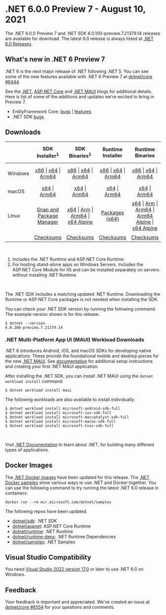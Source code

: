 # .NET 6.0.0 Preview 7 - August 10, 2021

The .NET 6.0.0 Preview 7 and .NET SDK 6.0.100-preview.7.21379.14 releases are available for download. The latest 6.0 release is always listed at [.NET 6.0 Releases](../README.md).

## What's new in .NET 6 Preview 7

.NET 6 is the next major release of .NET following .NET 5. You can see some of the new features available with .NET 6 Preview 7 at [dotnet/core #6444](https://github.com/dotnet/core/issues/6444).

See the [.NET][dotnet-blog], [ASP.NET Core][aspnet-blog] and [.NET MAUI][maui-blog] blogs for additional details.
Here is list of some of the additions and updates we're excited to bring in Preview 7. 

* EntityFramework Core: [bugs][ef_bugs] | [features][ef_features]
* .NET SDK [bugs][sdk_bugs]

## Downloads

|           | SDK Installer<sup>1</sup>                        | SDK Binaries<sup>1</sup>                 | Runtime Installer                                        | Runtime Binaries                                 | ASP.NET Core Runtime           |Windows Desktop Runtime          |
| --------- | :------------------------------------------:     | :----------------------:                 | :---------------------------:                            | :-------------------------:                      | :-----------------:            | :-----------------:            |
| Windows   | [x86][dotnet-sdk-win-x86.exe] \| [x64][dotnet-sdk-win-x64.exe] \| [Arm64][dotnet-sdk-win-arm64.exe] | [x86][dotnet-sdk-win-x86.zip] \| [x64][dotnet-sdk-win-x64.zip] \|  [Arm64][dotnet-sdk-win-arm64.zip] | [x86][dotnet-runtime-win-x86.exe] \| [x64][dotnet-runtime-win-x64.exe] \| [Arm64][dotnet-runtime-win-arm64.exe] | [x86][dotnet-runtime-win-x86.zip] \| [x64][dotnet-runtime-win-x64.zip] \| [Arm64][dotnet-runtime-win-arm64.zip] | [x86][aspnetcore-runtime-win-x86.exe] \| [x64][aspnetcore-runtime-win-x64.exe] \|<br> [Hosting Bundle][dotnet-hosting-win.exe]<sup>2</sup> | [x86][windowsdesktop-runtime-win-x86.exe] \| [x64][windowsdesktop-runtime-win-x64.exe] \| [Arm64][windowsdesktop-runtime-win-Arm64.exe] |
| macOS     | [x64][dotnet-sdk-osx-x64.pkg] \| [Arm64][dotnet-sdk-osx-arm64.pkg] | [x64][dotnet-sdk-osx-x64.tar.gz]  \| [Arm64][dotnet-sdk-osx-arm64.tar.gz]  | [x64][dotnet-runtime-osx-x64.pkg] \| [Arm64][dotnet-runtime-osx-arm64.pkg] | [x64][dotnet-runtime-osx-x64.tar.gz] \| [Arm64][dotnet-runtime-osx-arm64.tar.gz] | [x64][aspnetcore-runtime-osx-x64.tar.gz] \| [Arm64][aspnetcore-runtime-osx-arm64.tar.gz]  | - |<sup>1</sup>
| Linux     |  [Snap and Package Manager](../install-linux.md) | [x64][dotnet-sdk-linux-x64.tar.gz] \| [Arm][dotnet-sdk-linux-arm.tar.gz] \| [Arm64][dotnet-sdk-linux-arm64.tar.gz] \| [x64 Alpine][dotnet-sdk-linux-musl-x64.tar.gz] | [Packages (x64)][linux-packages] | [x64][dotnet-runtime-linux-x64.tar.gz] \| [Arm][dotnet-runtime-linux-arm.tar.gz] \| [Arm64][dotnet-runtime-linux-arm64.tar.gz] \| [Arm64 Alpine][dotnet-runtime-linux-musl-arm64.tar.gz] \| [x64 Alpine][dotnet-runtime-linux-musl-x64.tar.gz] | [x64][aspnetcore-runtime-linux-x64.tar.gz]<sup>1</sup>  \| [Arm][aspnetcore-runtime-linux-arm.tar.gz] \| [Arm64][aspnetcore-runtime-linux-arm64.tar.gz]<sup>1</sup>  \| [x64 Alpine][aspnetcore-runtime-linux-musl-x64.tar.gz] \| [Arm64 Alpine][aspnetcore-runtime-linux-musl-arm64.tar.gz] | - | <sup>1</sup> |
|  | [Checksums][checksums-sdk]                             | [Checksums][checksums-sdk]                                      | [Checksums][checksums-runtime]                             | [Checksums][checksums-runtime]  | [Checksums][checksums-runtime]  | [Checksums][checksums-runtime]

</br>

1. Includes the .NET Runtime and ASP.NET Core Runtime
2. For hosting stand-alone apps on Windows Servers. Includes the ASP.NET Core Module for IIS and can be installed separately on servers without installing .NET Runtime.

</br>

The .NET SDK includes a matching updated .NET Runtime. Downloading the Runtime or ASP.NET Core packages is not needed when installing the SDK.

You can check your .NET SDK version by running the following command. The example version shown is for this release.

```console
$ dotnet --version
6.0.100-preview.7.21379.14
```

### .NET Multi-Platform App UI (MAUI) Workload Downloads

.NET 6 introduces Android, iOS, and macOS SDKs for developing native applications. These provide the foundational mobile and desktop pieces for the new [.NET MAUI](https://github.com/dotnet/maui). See [documentation](https://docs.microsoft.com/dotnet/maui/get-started/installation) for additional setup instructions and creating your first .NET MAUI application.

After installing the .NET SDK, you can install .NET MAUI using the `dotnet workload install` command:

```console
$ dotnet workload install maui
```

The following workloads are also available to install individually:

```console
$ dotnet workload install microsoft-android-sdk-full
$ dotnet workload install microsoft-ios-sdk-full
$ dotnet workload install microsoft-maccatalyst-sdk-full
$ dotnet workload install microsoft-macos-sdk-full
$ dotnet workload install microsoft-tvos-sdk-full
```

</br>

Visit [.NET Documentation](https://docs.microsoft.com/dotnet/core/) to learn about .NET, for building many different types of applications.


## Docker Images

The [.NET Docker images](https://hub.docker.com/_/microsoft-dotnet) have been updated for this release. The [.NET Docker samples](https://github.com/dotnet/dotnet-docker/blob/main/samples/README.md) show various ways to use .NET and Docker together. You can use the following command to try running the latest .NET 6.0 release in containers:

```console
docker run --rm mcr.microsoft.com/dotnet/samples
```

The following repos have been updated.

* [dotnet/sdk](https://hub.docker.com/_/microsoft-dotnet-sdk/): .NET SDK
* [dotnet/aspnet](https://hub.docker.com/_/microsoft-dotnet-aspnet/): ASP.NET Core Runtime
* [dotnet/runtime](https://hub.docker.com/_/microsoft-dotnet-runtime/): .NET Runtime
* [dotnet/runtime-deps](https://hub.docker.com/_/microsoft-dotnet-runtime-deps/): .NET Runtime Dependencies
* [dotnet/samples](https://hub.docker.com/_/microsoft-dotnet-samples/): .NET Samples


## Visual Studio Compatibility

You need [Visual Studio 2022 version 17.0](https://visualstudio.microsoft.com) or later to use .NET 6.0 on Windows. 


## Feedback

Your feedback is important and appreciated. We've created an issue at [dotnet/core #6554](https://github.com/dotnet/core/issues/6554) for your questions and comments.

[blob-runtime]: https://dotnetcli.blob.core.windows.net/dotnet/Runtime/
[blob-sdk]: https://dotnetcli.blob.core.windows.net/dotnet/Sdk/
[release-notes]: https://github.com/dotnet/core/blob/main/release-notes/6.0/preview/6.0.0-preview.7.md

[checksums-runtime]: https://dotnetcli.blob.core.windows.net/dotnet/checksums/6.0.0-preview.7-sha.txt
[checksums-sdk]: https://dotnetcli.blob.core.windows.net/dotnet/checksums/6.0.0-preview.7-sha.txt

[linux-install]: https://docs.microsoft.com/dotnet/core/install/linux
[linux-setup]: https://github.com/dotnet/core/blob/main/Documentation/linux-setup.md

[dotnet-blog]:  https://devblogs.microsoft.com/dotnet/announcing-net-6-preview-7/
[aspnet-blog]: https://devblogs.microsoft.com/aspnet/asp-net-core-updates-in-net-6-preview-7
[maui-blog]: https://devblogs.microsoft.com/dotnet/announcing-net-maui-preview-7/
[ef_bugs]: https://github.com/dotnet/efcore/issues?q=is%3Aissue+milestone%3A6.0.0-preview7+is%3Aclosed+label%3Atype-bug
[ef_features]: https://github.com/dotnet/efcore/issues?q=is%3Aissue+milestone%3A6.0.0-preview7+is%3Aclosed+label%3Atype-enhancement

[aspnet_bugs]: https://github.com/aspnet/AspNetCore/issues?q=is%3Aissue+milestone%3A6.0.0-preview7+label%3ADone+label%3Abug
[aspnet_features]: https://github.com/aspnet/AspNetCore/issues?q=is%3Aissue+milestone%3A6.0.0-preview7+label%3ADone+label%3Aenhancement
[runtime_bugs]: https://github.com/dotnet/runtime/issues?utf8=%E2%9C%93&q=is%3Aissue+milestone%3A6.0+label%3Abug+
[runtime_features]: https://github.com/dotnet/runtime/issues?q=is%3Aissue+milestone%3A6.0+label%3Aenhancement

[sdk_bugs]: https://github.com/dotnet/sdk/issues?q=is%3Aissue+is%3Aclosed+milestone%3A6.0.1xx
[linux-packages]: ../install-linux.md


[//]: # ( Runtime 6.0.0-preview.7.21377.19)
[dotnet-runtime-linux-arm.tar.gz]: https://download.visualstudio.microsoft.com/download/pr/77e5acf3-f3df-450d-b848-73acdfd3fda5/580b861eabc20364fab611d2ed32318b/dotnet-runtime-6.0.0-preview.7.21377.19-linux-arm.tar.gz
[dotnet-runtime-linux-arm64.tar.gz]: https://download.visualstudio.microsoft.com/download/pr/20ba65e6-c2df-4e33-8063-23e38802e580/3ead68d5d697c99b0b4a3f001ee8c21f/dotnet-runtime-6.0.0-preview.7.21377.19-linux-arm64.tar.gz
[dotnet-runtime-linux-musl-arm.tar.gz]: https://download.visualstudio.microsoft.com/download/pr/aff6eed7-ba7f-4e2e-ad49-fa95d1512aab/94ab7499dfea134a5d4c81da24162db1/dotnet-runtime-6.0.0-preview.7.21377.19-linux-musl-arm.tar.gz
[dotnet-runtime-linux-musl-arm64.tar.gz]: https://download.visualstudio.microsoft.com/download/pr/34ef3cc6-b21c-4f80-a0ab-403ea43c9b2c/d65fc4e5547801b0d74c1698026ed101/dotnet-runtime-6.0.0-preview.7.21377.19-linux-musl-arm64.tar.gz
[dotnet-runtime-linux-musl-x64.tar.gz]: https://download.visualstudio.microsoft.com/download/pr/8886b87d-4c03-4648-807f-63cf9ba5ffb2/3d88acc45536428ec4c57fcd7cdc269b/dotnet-runtime-6.0.0-preview.7.21377.19-linux-musl-x64.tar.gz
[dotnet-runtime-linux-x64.tar.gz]: https://download.visualstudio.microsoft.com/download/pr/1ae201ab-bd0b-471d-beab-2e33350be9da/358a49e4f1bdbaeaccedd7c139c55c45/dotnet-runtime-6.0.0-preview.7.21377.19-linux-x64.tar.gz
[dotnet-runtime-osx-arm64.pkg]: https://download.visualstudio.microsoft.com/download/pr/291e415b-c521-45b9-b817-710c342d2eb8/d05ca09bec35d4fbb31a07d700e9f416/dotnet-runtime-6.0.0-preview.7.21377.19-osx-arm64.pkg
[dotnet-runtime-osx-arm64.tar.gz]: https://download.visualstudio.microsoft.com/download/pr/398a5746-b48d-4550-896b-445538b95458/aa025a02a656f69775efd346ccde38e9/dotnet-runtime-6.0.0-preview.7.21377.19-osx-arm64.tar.gz
[dotnet-runtime-osx-x64.pkg]: https://download.visualstudio.microsoft.com/download/pr/f3f28827-7599-4d5e-a218-348e3988e27f/cbc1fe0c1d29f48f9b75591e95823d42/dotnet-runtime-6.0.0-preview.7.21377.19-osx-x64.pkg
[dotnet-runtime-osx-x64.tar.gz]: https://download.visualstudio.microsoft.com/download/pr/f5943bf4-646f-49a3-8ef2-e2ec8eb25dd7/db3d9c2251a24e27d04c0f4d2828243c/dotnet-runtime-6.0.0-preview.7.21377.19-osx-x64.tar.gz
[dotnet-runtime-win-arm64.exe]: https://download.visualstudio.microsoft.com/download/pr/26a4b5f9-0491-4932-98a4-e51e0ce38fec/93418cd2b3e475c04e4ab427412e292d/dotnet-runtime-6.0.0-preview.7.21377.19-win-arm64.exe
[dotnet-runtime-win-arm64.zip]: https://download.visualstudio.microsoft.com/download/pr/c4e1d78a-23ce-4050-ac0c-03ce2dc6e64c/9f43a348c5cd3d60de14813483188de3/dotnet-runtime-6.0.0-preview.7.21377.19-win-arm64.zip
[dotnet-runtime-win-x64.exe]: https://download.visualstudio.microsoft.com/download/pr/87a80dee-7444-4c27-9590-fbe88d87bb36/3ce69dcc1dedd1f961a14c25df3c0e41/dotnet-runtime-6.0.0-preview.7.21377.19-win-x64.exe
[dotnet-runtime-win-x64.zip]: https://download.visualstudio.microsoft.com/download/pr/49b581e8-cf2d-4cb4-83c5-5eb0f5d25729/2f0a34c9ca5f9ab73cfd264b1991c019/dotnet-runtime-6.0.0-preview.7.21377.19-win-x64.zip
[dotnet-runtime-win-x86.exe]: https://download.visualstudio.microsoft.com/download/pr/56ee5a69-87ea-48a3-afb9-cc5f3df7c7f4/57cb23ae8a0de4f72118614307e9c3f2/dotnet-runtime-6.0.0-preview.7.21377.19-win-x86.exe
[dotnet-runtime-win-x86.zip]: https://download.visualstudio.microsoft.com/download/pr/553f0b1b-36d2-446a-9e95-d730cec95443/f3c21cfcf61547b828958036b2de0ce5/dotnet-runtime-6.0.0-preview.7.21377.19-win-x86.zip

[//]: # ( WindowsDesktop 6.0.0-preview.7.21378.9)
[windowsdesktop-runtime-win-arm64.exe]: https://download.visualstudio.microsoft.com/download/pr/9902ad9e-9909-4917-a028-f0892d38e522/3583908aae7a76dd0a9939910c899051/windowsdesktop-runtime-6.0.0-preview.7.21378.9-win-arm64.exe
[windowsdesktop-runtime-win-x64.exe]: https://download.visualstudio.microsoft.com/download/pr/fe844509-712f-4a5f-b2d6-f445d36199b2/26d1e19f0ae549a65598e8207920b4f3/windowsdesktop-runtime-6.0.0-preview.7.21378.9-win-x64.exe
[windowsdesktop-runtime-win-x86.exe]: https://download.visualstudio.microsoft.com/download/pr/c0616dbd-ae8f-41d0-8ce4-5eeb2b987ff2/9f8ac0e92db2572ad954b22da86879a9/windowsdesktop-runtime-6.0.0-preview.7.21378.9-win-x86.exe

[//]: # ( ASP 6.0.0-preview.7.21378.6)
[aspnetcore-runtime-linux-arm.tar.gz]: https://download.visualstudio.microsoft.com/download/pr/9f9e4e9b-2561-4585-b7d6-090db274c5c2/86a95aedacb9351bbcea71cd559d2217/aspnetcore-runtime-6.0.0-preview.7.21378.6-linux-arm.tar.gz
[aspnetcore-runtime-linux-arm64.tar.gz]: https://download.visualstudio.microsoft.com/download/pr/0682a6bb-4fa1-498d-bfb1-e811587743cf/fa0e704d71b407e38cafe43bc146efaf/aspnetcore-runtime-6.0.0-preview.7.21378.6-linux-arm64.tar.gz
[aspnetcore-runtime-linux-musl-arm.tar.gz]: https://download.visualstudio.microsoft.com/download/pr/7841c16b-835a-4243-8a3c-72d0a0c2b4f6/a5b37ca66b909b7ad0943769b853c803/aspnetcore-runtime-6.0.0-preview.7.21378.6-linux-musl-arm.tar.gz
[aspnetcore-runtime-linux-musl-arm64.tar.gz]: https://download.visualstudio.microsoft.com/download/pr/ae1a1566-cd50-4833-9398-54cfe5d92b22/c3b84d339a7e4962e5a4a8f011f52081/aspnetcore-runtime-6.0.0-preview.7.21378.6-linux-musl-arm64.tar.gz
[aspnetcore-runtime-linux-musl-x64.tar.gz]: https://download.visualstudio.microsoft.com/download/pr/0da262b9-b8cc-434d-ac12-324d1eaff794/39d9da39b6dc52b4aa4e89cefe81005b/aspnetcore-runtime-6.0.0-preview.7.21378.6-linux-musl-x64.tar.gz
[aspnetcore-runtime-linux-x64.tar.gz]: https://download.visualstudio.microsoft.com/download/pr/898bd961-c1fe-4e22-8692-d488ee838afd/315180a646a83063ceaae7a8ab9804cf/aspnetcore-runtime-6.0.0-preview.7.21378.6-linux-x64.tar.gz
[aspnetcore-runtime-osx-arm64.tar.gz]: https://download.visualstudio.microsoft.com/download/pr/bcbe268e-e685-442c-a8d0-259c2ea6a09a/f815d1d4c58aaa654be87189ba2b6bca/aspnetcore-runtime-6.0.0-preview.7.21378.6-osx-arm64.tar.gz
[aspnetcore-runtime-osx-x64.tar.gz]: https://download.visualstudio.microsoft.com/download/pr/629234db-ff5f-4e82-a824-713936f04165/dc8ed7dac6fea4980e561ff8b89404be/aspnetcore-runtime-6.0.0-preview.7.21378.6-osx-x64.tar.gz
[aspnetcore-runtime-win-arm64.zip]: https://download.visualstudio.microsoft.com/download/pr/7e5659b5-fe1c-426c-8b3f-64666d55e175/ca56dc910057e0893c041caa5f5530be/aspnetcore-runtime-6.0.0-preview.7.21378.6-win-arm64.zip
[aspnetcore-runtime-win-x64.exe]: https://download.visualstudio.microsoft.com/download/pr/6970f61f-4282-4f56-bb9e-de2e50330183/2945e05fd51895bd48d75039ecf4004e/aspnetcore-runtime-6.0.0-preview.7.21378.6-win-x64.exe
[aspnetcore-runtime-win-x64.zip]: https://download.visualstudio.microsoft.com/download/pr/9a772ee7-45f6-43da-9ffb-741be2cb43c5/42ed070d0e80e569fb8f58c72beb94e2/aspnetcore-runtime-6.0.0-preview.7.21378.6-win-x64.zip
[aspnetcore-runtime-win-x86.exe]: https://download.visualstudio.microsoft.com/download/pr/12d5cc40-8e4f-42f5-9179-2c40b5a0ebc7/daa966478a5e633fb7f004ab192fd9b2/aspnetcore-runtime-6.0.0-preview.7.21378.6-win-x86.exe
[aspnetcore-runtime-win-x86.zip]: https://download.visualstudio.microsoft.com/download/pr/f87f174f-9351-4962-8547-3f65f1cc56c6/b85a74694ad707014cbedd5ca418014e/aspnetcore-runtime-6.0.0-preview.7.21378.6-win-x86.zip
[dotnet-hosting-win.exe]: https://download.visualstudio.microsoft.com/download/pr/8d8e1b9b-bb55-475b-a83e-818a950c6bef/dccb7b079aaa0653519f32c1a6593d7f/dotnet-hosting-6.0.0-preview.7.21378.6-win.exe

[//]: # ( SDK 6.0.100-preview.7.21379.14)
[dotnet-sdk-linux-arm.tar.gz]: https://download.visualstudio.microsoft.com/download/pr/501903b0-5e47-4b76-a965-fabafcd95ff5/d6f197c99957b356ee8f0c6e2304ff09/dotnet-sdk-6.0.100-preview.7.21379.14-linux-arm.tar.gz
[dotnet-sdk-linux-arm64.tar.gz]: https://download.visualstudio.microsoft.com/download/pr/084d5037-7dee-4654-b91a-fe303fa62d74/553744c6fcf2ed1128e40fa9f6cd4516/dotnet-sdk-6.0.100-preview.7.21379.14-linux-arm64.tar.gz
[dotnet-sdk-linux-musl-arm.tar.gz]: https://download.visualstudio.microsoft.com/download/pr/6f9ef409-03fd-4f5d-aeaf-872997b20ca4/ff72dbc6c7745003c37f2e35509711b4/dotnet-sdk-6.0.100-preview.7.21379.14-linux-musl-arm.tar.gz
[dotnet-sdk-linux-musl-arm64.tar.gz]: https://download.visualstudio.microsoft.com/download/pr/880fcf31-58f6-43c5-8ec4-6ce7496b3802/53fa60569cd9eee4916525e99767a3b0/dotnet-sdk-6.0.100-preview.7.21379.14-linux-musl-arm64.tar.gz
[dotnet-sdk-linux-musl-x64.tar.gz]: https://download.visualstudio.microsoft.com/download/pr/cb0cd830-ab5d-4a67-9c43-02e79423e2d1/c8b059f073cb676faf67dcdbe8101635/dotnet-sdk-6.0.100-preview.7.21379.14-linux-musl-x64.tar.gz
[dotnet-sdk-linux-x64.tar.gz]: https://download.visualstudio.microsoft.com/download/pr/ce3fd989-b69d-439a-9cac-09ad40597db8/2848d49480b6e7b1b2a18cfa46d724e2/dotnet-sdk-6.0.100-preview.7.21379.14-linux-x64.tar.gz
[dotnet-sdk-linux-x64.zip]: https://download.visualstudio.microsoft.com/download/pr/a19468f5-793a-446a-81f5-a4d45830f531/6f217399f0ec499f4c76c5faa1ab3edb/dotnet-sdk-6.0.100-preview.7.21379.14-linux-x64.zip
[dotnet-sdk-osx-arm64.pkg]: https://download.visualstudio.microsoft.com/download/pr/01d92318-8db9-40f2-b9b8-20586d7e8f40/37d13083ff512e2b10bc2fd0fdbb9358/dotnet-sdk-6.0.100-preview.7.21379.14-osx-arm64.pkg
[dotnet-sdk-osx-arm64.tar.gz]: https://download.visualstudio.microsoft.com/download/pr/97e7dc57-24e3-4c5b-8c30-c9112c8e6f78/497423126e47e546f13cd06cc480b392/dotnet-sdk-6.0.100-preview.7.21379.14-osx-arm64.tar.gz
[dotnet-sdk-osx-x64.pkg]: https://download.visualstudio.microsoft.com/download/pr/9e02abfd-b421-4c43-8541-482f037ed19c/f61bd4f35c444710016db8b5a7206a97/dotnet-sdk-6.0.100-preview.7.21379.14-osx-x64.pkg
[dotnet-sdk-osx-x64.tar.gz]: https://download.visualstudio.microsoft.com/download/pr/79fa35ba-fd6c-4ef2-b4b5-72064a442b0c/796467309b20640da189703101f7d0f5/dotnet-sdk-6.0.100-preview.7.21379.14-osx-x64.tar.gz
[dotnet-sdk-win-arm64.exe]: https://download.visualstudio.microsoft.com/download/pr/2242858d-039d-4274-9196-bd6160db5cee/79daef596c45e73bb553a21335f8a1cf/dotnet-sdk-6.0.100-preview.7.21379.14-win-arm64.exe
[dotnet-sdk-win-arm64.zip]: https://download.visualstudio.microsoft.com/download/pr/136011e8-7dd4-4729-b4b5-1c121ef71b17/df519750f0943fc0b079ba5f5798efa4/dotnet-sdk-6.0.100-preview.7.21379.14-win-arm64.zip
[dotnet-sdk-win-x64.exe]: https://download.visualstudio.microsoft.com/download/pr/f8aa43e2-7a3b-437a-9b4c-704c2751db47/d431153e27a23b62f2002140eb6ecc00/dotnet-sdk-6.0.100-preview.7.21379.14-win-x64.exe
[dotnet-sdk-win-x64.zip]: https://download.visualstudio.microsoft.com/download/pr/c974c8da-7693-41c9-a874-712918a8964e/1d9223b00447537fef5f863cfa88cf80/dotnet-sdk-6.0.100-preview.7.21379.14-win-x64.zip
[dotnet-sdk-win-x86.exe]: https://download.visualstudio.microsoft.com/download/pr/67126e71-b778-45ca-b01e-4b1409b63071/f62427f9c9dda820971d89bce3490f2e/dotnet-sdk-6.0.100-preview.7.21379.14-win-x86.exe
[dotnet-sdk-win-x86.zip]: https://download.visualstudio.microsoft.com/download/pr/3d4300c5-740a-4467-bd57-6291feed6930/bac27a00db49518ab79a31625bf6928b/dotnet-sdk-6.0.100-preview.7.21379.14-win-x86.zip
